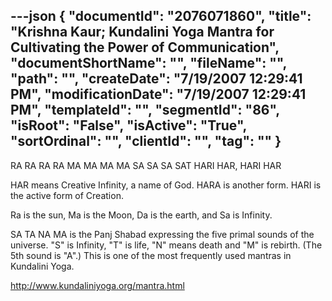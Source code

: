---json
{
  "documentId": "2076071860",
  "title": "Krishna Kaur; Kundalini Yoga Mantra for Cultivating the Power of Communication",
  "documentShortName": "",
  "fileName": "",
  "path": "",
  "createDate": "7/19/2007 12:29:41 PM",
  "modificationDate": "7/19/2007 12:29:41 PM",
  "templateId": "",
  "segmentId": "86",
  "isRoot": "False",
  "isActive": "True",
  "sortOrdinal": "",
  "clientId": "",
  "tag": ""
}
---

RA  RA  RA  RA
MA  MA  MA  MA
SA  SA  SA  SAT
HARI HAR, HARI HAR

HAR means Creative Infinity, a name of God.
HARA is another form.
HARI is the active form of Creation.

Ra is the sun, Ma is the Moon, Da is the earth, and Sa is Infinity.

SA TA NA MA is the Panj Shabad expressing the five primal sounds of the universe. &quot;S&quot; is Infinity, &quot;T&quot; is life, &quot;N&quot; means death and &quot;M&quot; is rebirth. (The 5th sound is &quot;A&quot;.) This is one of the most frequently used mantras in Kundalini Yoga.

http://www.kundaliniyoga.org/mantra.html
